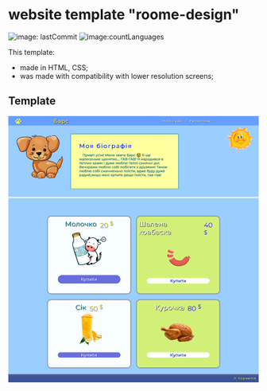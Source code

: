 # website template "roome-design"

![image: lastCommit](https://img.shields.io/github/last-commit/Korneliia08/roomDesign)
![image:countLanguages](https://img.shields.io/github/languages/count/Korneliia08/roomDesign)

This template:
* made in HTML, CSS;
* was made with compatibility with lower resolution screens;

## Template
![dog](https://github.com/Korneliia08/little-dog/blob/main/assets/images/photoOfProject.png)
